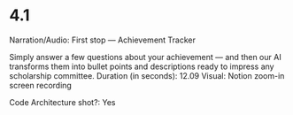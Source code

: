 # 4.1

Narration/Audio: First stop — Achievement Tracker

Simply answer a few questions about your achievement — and then our AI transforms them into bullet points and descriptions ready to impress any scholarship committee.
Duration (in seconds): 12.09
Visual: Notion zoom-in screen recording



Code Architecture
shot?: Yes